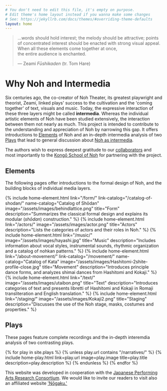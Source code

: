 ```yaml
---
# You don't need to edit this file, it's empty on purpose.
# Edit theme's home layout instead if you wanna make some changes
# See: https://jekyllrb.com/docs/themes/#overriding-theme-defaults
layout: home
---
```


<div
  class="home__hero"
  style="background-image: url('/assets/images/Hashi3.jpg');"
>
  <div class="wrapper">
    <div class="home__hero-content">
      <blockquote>
        <p class="blockquote__paragraph">
          …words should hold interest; the melody should be attractive; points
          of concentrated interest should be enacted with strong visual appeal.
          <br />When all these elements come together at once, <br />the entire
          audience is enchanted.
        </p>
        <p class="blockquote__footer">
          — Zeami <em>Fūshikaden</em> (tr. Tom Hare)
        </p>
      </blockquote>
    </div>
  </div>
</div>
<div class="home__intermedia">
  <div class="wrapper">
    <h1 class="home-section__title">Why Noh and Intermedia</h1>
    <p class="home__intermedia-description">
      Six centuries ago, the co-creator of Noh Theater, its greatest playwright
      and theorist, Zeami, linked plays' success to the cultivation and the
      'coming together' of text, visuals and music. Today, the expressive
      interaction of these three layers might be called
      <strong>intermedia</strong>. Whereas the individual artistic elements of
      Noh have been studied extensively, the interaction between them not nearly
      as much. This project is intended to contribute to the understanding and
      appreciation of Noh by narrowing this gap. It offers introductions to
      <a href="#Elements">Elements</a> of Noh and an in-depth intermedia
      analysis of two <a href="#Plays">Plays</a> that lead to general discussion
      about <a href="/about-intermedia/" target="_blank">Noh as intermedia</a>.
    </p>
    <p class="home__intermedia-description">
      The authors wish to express deepest gratitude to our
      <a href="/credits/">collaborators</a> and most importantly to the
      <a href="http://www.kongou-net.com/index.html">Kongō School of Noh</a> for
      partnering with the project.
    </p>
  </div>
</div>

<div class="home__elements">
  <div class="wrapper">
    <h2 id="Elements" class="home-section__title">Elements</h2>
    <p class="home__intermedia-description">
      The following pages offer introductions to the formal design of Noh, and
      the building blocks of individual media layers.
    </p>
    <div class="home-elements">
      <!-- prettier-ignore -->
      {% include home-element.html link="/form/"
      link-catalog="/catalog-of-shodan/" name-catalog="Catalog of Shōdan"
      image="/assets/images/behindlattice.png" title="Form"
      description="Summarizes the classical formal design and explains its
      modular (<em>shōdan</em>) construction." %} {% include home-element.html
      link="/actors/" image="/assets/images/actor.png" title="Actors"
      description="Lists the categories of actors and their roles in Noh." %} {%
      include home-element.html link="/music/"
      image="/assets/images/hayashi.jpg" title="Music" description="Includes
      information about vocal styles, instrumental sounds, rhythmic organization
      and a catalog of nohkan patterns." %} {% include home-element.html
      link="/about-movement/" link-catalog="/movement/" name-catalog="Catalog of
      Kata" image="/assets/images/Hashitomi-2shite-profile-close.jpg"
      title="Movement" description="Introduces principle dance forms, and
      analyzes shimai dances from Hashitomi and Kokaji." %} {% include
      home-element.html link="/text/" image="/assets/images/utaibon.png"
      title="Text" description="Introduces categories of text and presents
      libretti of Hashitomi and Kokaji in Romaji transliteration and English
      translation." %} {% include home-element.html link="/staging/"
      image="/assets/images/Kokaji2.png" title="Staging" description="Discusses
      the use of the Noh stage, masks, costumes and properties." %}
    </div>
  </div>
</div>
<div class="home__plays">
  <div class="wrapper">
    <h2 id="Plays" class="home-section__title">Plays</h2>
    <p class="home__intermedia-description">
      These pages feature complete recordings and the in-depth interemdia
      analysis of two contrasting plays.
    </p>
    {% for play in site.plays %} {% unless play.url contains "/narratives/" %}
    {% include home-play.html link=play.url image=play.image title=play.title
    description=play.description %} {% endunless %} {% endfor %}
  </div>
</div>

<div class="home__website">
  <div class="wrapper">
    <p class="home__website-description">
      This website was developed in cooperation with the
      <a href="https://jparc.online/">
        Japanese Performing Arts Research Consortium</a
      >. We would like to invite our readers to visit also an affiliated website
      <a href="https://jparc.online/nogaku/">'Nōgaku.' </a>
    </p>
  </div>
</div>

<!-- prettier-ignore -->
